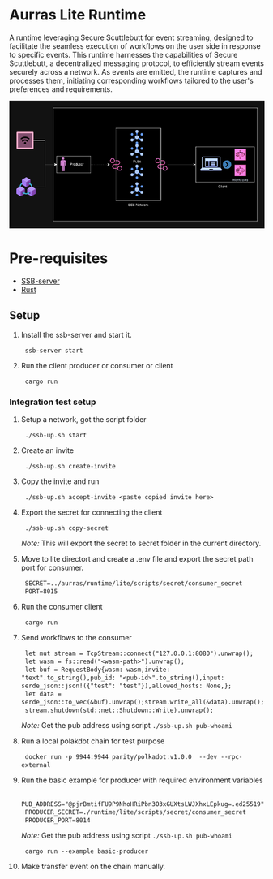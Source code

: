 # Aurras Lite Runtime 
A runtime leveraging Secure Scuttlebutt for event streaming, designed to facilitate the seamless execution of workflows on the user side in response to specific events.
This runtime harnesses the capabilities of Secure Scuttlebutt, a decentralized messaging protocol, to efficiently stream events securely across a network. As events are emitted, the runtime captures and processes them, initiating corresponding workflows tailored to the user's preferences and requirements.

![alt text](../../docs/runtime-lite.png)

# Pre-requisites
- [SSB-server](https://github.com/ssbc/ssb-server)
- [Rust](https://www.rust-lang.org/tools/install)


## Setup
1. Install the ssb-server and start it.

        ssb-server start
2. Run the client producer or consumer or client

        cargo run 

### Integration test setup
1. Setup a network, got the script folder 

        ./ssb-up.sh start

2. Create an invite 

        ./ssb-up.sh create-invite

3. Copy the invite and run

        ./ssb-up.sh accept-invite <paste copied invite here>
    
4. Export the secret for connecting the client

        ./ssb-up.sh copy-secret
    *Note:* This will export the secret to secret folder in the current directory.

5. Move to lite directort and create a .env file and export the secret path port for consumer.

        SECRET=../aurras/runtime/lite/scripts/secret/consumer_secret
        PORT=8015
    
6. Run the consumer client

        cargo run

7. Send workflows to the consumer

        let mut stream = TcpStream::connect("127.0.0.1:8080").unwrap();
        let wasm = fs::read("<wasm-path>").unwrap();
        let buf = RequestBody{wasm: wasm,invite: "text".to_string(),pub_id: "<pub-id>".to_string(),input: serde_json::json!({"test": "test"}),allowed_hosts: None,};
        let data = serde_json::to_vec(&buf).unwrap();stream.write_all(&data).unwrap();`
        stream.shutdown(std::net::Shutdown::Write).unwrap();

    *Note:* Get the pub address using script `./ssb-up.sh pub-whoami`

8. Run a local polakdot chain for test purpose

        docker run -p 9944:9944 parity/polkadot:v1.0.0  --dev --rpc-external

9. Run the basic example for producer with required environment variables

        PUB_ADDRESS="@pjrBmtifFU9P9NhoHRiPbn3O3xGUXtsLWJXhxLEpkug=.ed25519"
        PRODUCER_SECRET=./runtime/lite/scripts/secret/consumer_secret
        PRODUCER_PORT=8014
    *Note:* Get the pub address using script `./ssb-up.sh pub-whoami`

        cargo run --example basic-producer
10. Make transfer event on the chain manually.